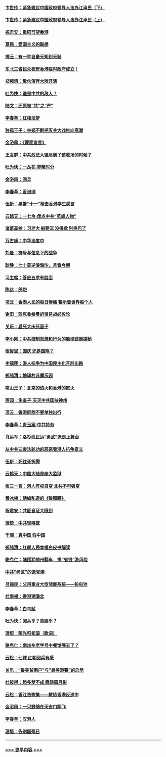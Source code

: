 #### [卞世传：紧急建议中国政府领导人法办江泽民（下）](../pages/nsc993/n11573390.md?t=10080122) 
#### [卞世传：紧急建议中国政府领导人法办江泽民（上）](../pages/nsc993/n11573208.md?t=10080122) 
#### [祝君安：重阳节望香港](../pages/nsc993/n11573190.md?t=10080122) 
#### [草民：爱国主义的联想](../pages/nsc993/n11572333.md?t=10080122) 
#### [拂云：有一种自豪无知到无耻](../pages/nsc993/n11572006.md?t=10080122) 
#### [东北三省民众祝贺香港临时政府成立！](../pages/nsc993/n11571215.md?t=10080122) 
#### [郑纯清：散伙演弃大戏开演](../pages/nsc993/n11570826.md?t=10080122) 
#### [吐为快：谁是中共的敌人？](../pages/nsc993/n11570817.md?t=10080122) 
#### [陆文：还原被“共”之“产”](../pages/nsc993/n11570798.md?t=10080122) 
#### [李春草：红楼沤梦](../pages/nsc993/n11569673.md?t=10080122) 
#### [独孤王子：林郑不断把灭共大戏推向高潮](../pages/nsc993/n11569381.md?t=10080122) 
#### [金浴凤：《蒙面宣言》](../pages/nsc993/n11569368.md?t=10080122) 
#### [王友群：中共政法大骗局到了该收场的时候了](../pages/nsc993/n11568940.md?t=10080122) 
#### [吐为快：一丛花‧梦醒时分](../pages/nsc993/n11567491.md?t=10080122) 
#### [金浴凤：阅兵](../pages/nsc993/n11567454.md?t=10080122) 
#### [李春草：香港颂](../pages/nsc993/n11567444.md?t=10080122) 
#### [伍新：黑警“十一”枪击香港学生感言](../pages/nsc993/n11567426.md?t=10080122) 
#### [云鹤天：一七令‧盘点中共“英雄人物”](../pages/nsc993/n11567091.md?t=10080122) 
#### [诸葛高参：习老大 船要沉 没得救 别挣巴了](../pages/nsc993/n11566976.md?t=10080122) 
#### [万古缘：中华法度中](../pages/nsc993/n11566726.md?t=10080122) 
#### [刘曼：符号与信息下的战争](../pages/nsc993/n11564655.md?t=10080122) 
#### [耿静：七十载逆浪淘沙，且看今朝](../pages/nsc993/n11564520.md?t=10080122) 
#### [习主席：答应五求有脸面](../pages/nsc993/n11563953.md?t=10080122) 
#### [陈达：鸽怨](../pages/nsc993/n11561879.md?t=10080122) 
#### [项云：香港人民的每日惨痛  警示着世界每个人](../pages/nsc993/n11559273.md?t=10080122) 
#### [谢田：驳克鲁格曼的贸易战必败论](../pages/nsc993/n11555840.md?t=10080122) 
#### [关乐：启死大庆死面子](../pages/nsc993/n11556823.md?t=10080122) 
#### [李小刚：中共控制思想和行为的脑控武器探秘](../pages/nsc993/n11556776.md?t=10080122) 
#### [张智斌：国庆  还是国殇？](../pages/nsc993/n11556617.md?t=10080122) 
#### [李镇莲：港人抗争为中国民主化开辟出路](../pages/nsc993/n11556570.md?t=10080122) 
#### [郑纯清：地球村非魔乐园](../pages/nsc993/n11555415.md?t=10080122) 
#### [南山王子：北京的焰火和香港的怒火](../pages/nsc993/n11555318.md?t=10080122) 
#### [莲园：生查子·天灭中共匡扶神州](../pages/nsc993/n11555302.md?t=10080122) 
#### [项云：香港同胞不要单独出行](../pages/nsc993/n11555276.md?t=10080122) 
#### [李春草：青玉案‧中共特务](../pages/nsc993/n11552356.md?t=10080122) 
#### [肖运军：洛杉矶民运“勇武”派走上舞台](../pages/nsc993/n11551595.md?t=10080122) 
#### [从中共迫害法轮功的邪恶看港人抗争意义](../pages/nsc993/n11540858.md?t=10080122) 
#### [伍新：死往死折腾](../pages/nsc993/n11550174.md?t=10080122) 
#### [云鹤天：中国大陆是座大监狱](../pages/nsc993/n11550155.md?t=10080122) 
#### [张三一言：港人有权自变 北共不可强变](../pages/nsc993/n11550132.md?t=10080122) 
#### [黄冰楠：瞎编乱造的《狼图腾》](../pages/nsc993/n11550082.md?t=10080122) 
#### [祝君安：共匪自证大限到](../pages/nsc993/n11550041.md?t=10080122) 
#### [理悟：中共轻嘚瑟](../pages/nsc993/n11547978.md?t=10080122) 
#### [千瑞：真中国 假中国](../pages/nsc993/n11547865.md?t=10080122) 
#### [郑纯清：红朝人民幸福白皮书解读](../pages/nsc993/n11547499.md?t=10080122) 
#### [骆克仁：陆团犹他州翻车　揭“省钱”游风险](../pages/nsc993/n11546977.md?t=10080122) 
#### [中共“老区”的退党潮](../pages/nsc993/n11545995.md?t=10080122) 
#### [吕锡民：公用事业大型储能系统——铅电池](../pages/nsc993/n11545701.md?t=10080122) 
#### [桂南福：香港潮涌北](../pages/nsc993/n11545682.md?t=10080122) 
#### [李春草：白鸟赋](../pages/nsc993/n11545663.md?t=10080122) 
#### [吐为快：阅兵乎？自娱乎？](../pages/nsc993/n11545625.md?t=10080122) 
#### [理悟：荣光归祖国（歌词）](../pages/nsc993/n11545616.md?t=10080122) 
#### [骆克仁：南加州老字号中餐馆哪去了？](../pages/nsc993/n11545120.md?t=10080122) 
#### [云松：七律 红朝阅兵有感](../pages/nsc993/n11542394.md?t=10080122) 
#### [关乐：“最美贫困户”与“最美港警”的启示](../pages/nsc993/n11542252.md?t=10080122) 
#### [杜彼得：愁多梦不成 愿随孤月影](../pages/nsc993/n11540296.md?t=10080122) 
#### [云松：香江浩歌集——献给香港反送中](../pages/nsc993/n11540149.md?t=10080122) 
#### [金浴凤：一只野鸽在天安门翔飞](../pages/nsc993/n11540280.md?t=10080122) 
#### [李春草：叹港人](../pages/nsc993/n11540119.md?t=10080122) 
#### [理悟：告别国殇日](../pages/nsc993/n11539610.md?t=10080122) 

----
#### [ >>> 更早内容 <<< ](../indexes/nsc993-earlier.md)
